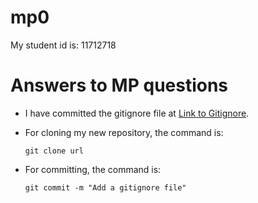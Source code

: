 # mp0

My student id is: 11712718

# Answers to MP questions

- I have committed the gitignore file at [Link to Gitignore](https://github.com/cs304-fall2020/mp0-lanran2001/commit/a76f1223db703fbdf0df774397a53ef1779c3568).

- For cloning my new repository, the command is:

  ```
  git clone url
  ```

- For committing, the command is:

  ```
  git commit -m "Add a gitignore file"
  ```

  

